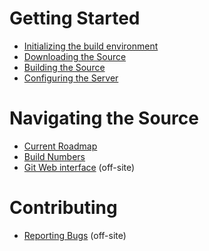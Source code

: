 # Getting Started #
- [Initializing the build environment](/developers/initializing.html)
- [Downloading the Source](/developers/downloading.html)
- [Building the Source](/developers/building.html)
- [Configuring the Server](/developers/configuring.html)

# Navigating the Source #
- [Current Roadmap](/developers/roadmap.html)
- [Build Numbers](/developers/build-numbers.html)
- [Git Web interface](http://tracker.openchange.org/projects/openchange/repository) (off-site)

# Contributing #
- [Reporting Bugs](http://tracker.openchange.org) (off-site)

